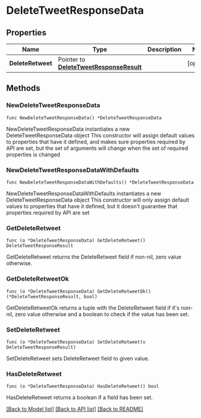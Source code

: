 # DeleteTweetResponseData

## Properties

Name | Type | Description | Notes
------------ | ------------- | ------------- | -------------
**DeleteRetweet** | Pointer to [**DeleteTweetResponseResult**](DeleteTweetResponseResult.md) |  | [optional] 

## Methods

### NewDeleteTweetResponseData

`func NewDeleteTweetResponseData() *DeleteTweetResponseData`

NewDeleteTweetResponseData instantiates a new DeleteTweetResponseData object
This constructor will assign default values to properties that have it defined,
and makes sure properties required by API are set, but the set of arguments
will change when the set of required properties is changed

### NewDeleteTweetResponseDataWithDefaults

`func NewDeleteTweetResponseDataWithDefaults() *DeleteTweetResponseData`

NewDeleteTweetResponseDataWithDefaults instantiates a new DeleteTweetResponseData object
This constructor will only assign default values to properties that have it defined,
but it doesn't guarantee that properties required by API are set

### GetDeleteRetweet

`func (o *DeleteTweetResponseData) GetDeleteRetweet() DeleteTweetResponseResult`

GetDeleteRetweet returns the DeleteRetweet field if non-nil, zero value otherwise.

### GetDeleteRetweetOk

`func (o *DeleteTweetResponseData) GetDeleteRetweetOk() (*DeleteTweetResponseResult, bool)`

GetDeleteRetweetOk returns a tuple with the DeleteRetweet field if it's non-nil, zero value otherwise
and a boolean to check if the value has been set.

### SetDeleteRetweet

`func (o *DeleteTweetResponseData) SetDeleteRetweet(v DeleteTweetResponseResult)`

SetDeleteRetweet sets DeleteRetweet field to given value.

### HasDeleteRetweet

`func (o *DeleteTweetResponseData) HasDeleteRetweet() bool`

HasDeleteRetweet returns a boolean if a field has been set.


[[Back to Model list]](../README.md#documentation-for-models) [[Back to API list]](../README.md#documentation-for-api-endpoints) [[Back to README]](../README.md)


